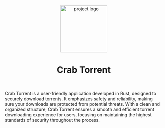 <br><p align="center">
  <img src="https://github.com/Brevex/Crab-Torrent/blob/2b1bdd72713b0e48753e016dd603533f563e115e/readme%20images/crab_torrent_logo.png" alt="project logo" width="150">
  <h1 align="center">Crab Torrent</h1>
</p><br>

<p>
Crab Torrent is a user-friendly application developed in Rust, designed to securely download torrents. It emphasizes 
  safety and reliability, making sure your downloads are protected from potential threats. With a clean and organized 
  structure, Crab Torrent ensures a smooth and efficient torrent downloading experience for users, focusing on maintaining 
  the highest standards of security throughout the process.
</p>
